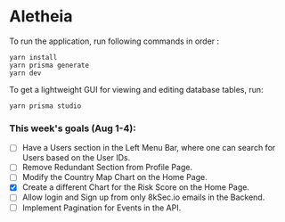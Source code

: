 # Aletheia

To run the application, run following commands in order :

```
yarn install
yarn prisma generate
yarn dev
```

To get a lightweight GUI for viewing and editing database tables, run:

```
yarn prisma studio
```

### This week's goals (Aug 1-4):

- [ ] Have a Users section in the Left Menu Bar, where one can search for Users based on the User IDs.
- [ ] Remove Redundant Section from Profile Page.
- [ ] Modify the Country Map Chart on the Home Page.
- [x] Create a different Chart for the Risk Score on the Home Page.
- [ ] Allow login and Sign up from only 8kSec.io emails in the Backend.
- [ ] Implement Pagination for Events in the API.
